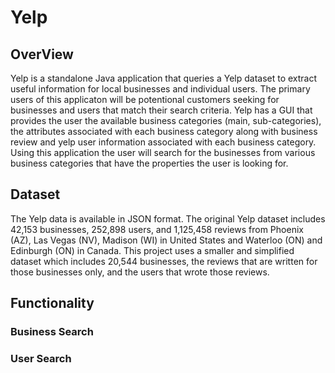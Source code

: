 # Yelp
## OverView
Yelp is a standalone Java application that queries a Yelp dataset to extract useful information for local businesses and individual users. The primary users of this applicaton will be potentional customers seeking for businesses and users that match their search criteria. Yelp has a GUI that provides the user the available business categories (main, sub-categories), the attributes associated with each business category along with business review and yelp user information associated with each business category. Using this application the user will search for the businesses from various business categories that have the properties the user is looking for. 

## Dataset
The Yelp data is available in JSON format. The original Yelp dataset includes 42,153 businesses, 252,898 users, and 1,125,458 reviews from Phoenix (AZ), Las Vegas (NV), Madison (WI) in United States and Waterloo (ON) and Edinburgh (ON) in Canada. This project uses a smaller and simplified dataset which includes 20,544 businesses, the reviews that are written for those businesses only, and the users that wrote those reviews.
## Functionality
### Business Search

### User Search
